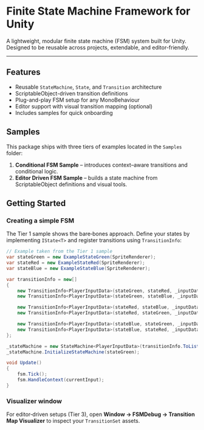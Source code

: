 # Finite State Machine Framework for Unity

A lightweight, modular finite state machine (FSM) system built for Unity.  
Designed to be reusable across projects, extendable, and editor-friendly.

---

## Features

- Reusable `StateMachine`, `State`, and `Transition` architecture
- ScriptableObject-driven transition definitions
- Plug-and-play FSM setup for any MonoBehaviour
- Editor support with visual transition mapping (optional)
- Includes samples for quick onboarding

## Samples

This package ships with three tiers of examples located in the `Samples` folder:
1. **Conditional FSM Sample** – introduces context–aware transitions and conditional logic.
2. **Editor Driven FSM Sample** – builds a state machine from ScriptableObject definitions and visual tools.

## Getting Started

### Creating a simple FSM

The Tier&nbsp;1 sample shows the bare‑bones approach. Define your states by implementing `IState<T>` and register transitions using `TransitionInfo`:

```csharp
// Example taken from the Tier 1 sample
var stateGreen = new ExampleStateGreen(SpriteRenderer);
var stateRed = new ExampleStateRed(SpriteRenderer);
var stateBlue = new ExampleStateBlue(SpriteRenderer);

var transitionInfo = new[]
{
    new TransitionInfo<PlayerInputData>(stateGreen, stateRed, _inputData => _inputData.IsKeyR),
    new TransitionInfo<PlayerInputData>(stateGreen, stateBlue, _inputData => _inputData.IsKeyB),

    new TransitionInfo<PlayerInputData>(stateRed, stateBlue, _inputData => _inputData.IsKeyB),
    new TransitionInfo<PlayerInputData>(stateRed, stateGreen, _inputData => _inputData.IsKeyG, toArgs: new object[] { this.gameObject }),

    new TransitionInfo<PlayerInputData>(stateBlue, stateGreen, _inputData => _inputData.IsKeyG),
    new TransitionInfo<PlayerInputData>(stateBlue, stateRed, _inputData => _inputData.IsKeyR),
};

_stateMachine = new StateMachine<PlayerInputData>(transitionInfo.ToList(), _inputData);
_stateMachine.InitializeStateMachine(stateGreen);

void Update()
{
    fsm.Tick();
    fsm.HandleContext(currentInput);
}
```

### Visualizer window

For editor‑driven setups (Tier&nbsp;3), open **Window&nbsp;→ FSMDebug&nbsp;→ Transition Map Visualizer** to inspect your `TransitionSet` assets.
